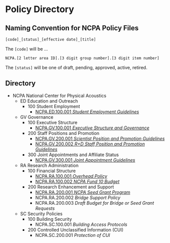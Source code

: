 # Policy Directory

## Naming Convention for NCPA Policy Files

`[code]_[status]_[effective date]_[title]`

The `[code]` will be ...

 `NCPA.[2 letter area ID].[3 digit group number].[3 digit item number]`

 The `[status]` will be one of draft, pending, approved, active, retired. 

## Directory

- NCPA National Center for Physical Acoustics
  - ED Education and Outreach
    - 100 Student Employment
      - [NCPA.ED.100.001 *Student Employment Guidelines*](ncpa:ed:100:001)
  - GV Governance
    - 100 Executive Structure
      - [NCPA.GV.100.001 *Executive Structure and Governance*](ncpa.gv.100.001)
    - 200 Staff Positions and Promotion
      - [NCPA.GV.200.001 *Scientist Position and Promotion Guidelines*](ncpa.gv.200.001)
      - [NCPA.GV.200.002 *R+D Staff Position and Promotion Guidelines*](ncpa.gv.200.002)
    - 300 Joint Appointments and Affiliate Status
      - [NCPA.GV.300.001 *Joint Appointment Guidelines*](ncpa.gv.300.001)
  - RA Research Administration
    - 100 Financial Structure
      - [NCPA.RA.100.001 *Overhead Policy*](ncpa.ra.100.001)
      - [NCPA.RA.100.002 *NCPA Fund 10 Budget*](ncpa.ra.100.002)
    - 200 Research Enhancement and Support
      - [NCPA.RA.200.001 *NCPA Seed Grant Program*](ncpa.ra.200.001)
      - NCPA.RA.200.002 *Bridge Support Policy*
      - NCPA.RA.200.003 *Draft Budget for Bridge or Seed Grant Requests*
  - SC Security Policies
    - 100 Building Security
      - NCPA.SC.100.001 *Building Access Protocols*
    - 200 Controlled Unclassified Information (CUI)
      - NCPA.SC.200.001 *Protection of CUI*

<!-- ## Things That Need Work Next

- [ ] **NCPA.ED.100.001 needs immediate revision based on current pay structure and "temp employment" policies within HR.**
- [ ] Create NCPA.GV.300.002  *Affiliate Status Definition and Expectations*
  - My idea is that ... "affiliation" does not assume allocation of physical space within the building nor does it expect a share of indirect costs generated except in the case of funding support for NCPA scientist or staff through a re-grant process.
- [ ] Note in NCPA.GV.300.001 that "Joint Appointment" implies affiliate status but affiliate status does not imply a joint appointment.
- [ ] Currently we lack any written policy on
  - space allocation
  - executive committee membership/rotation
  - advisory board membership/rotation/duties -->
